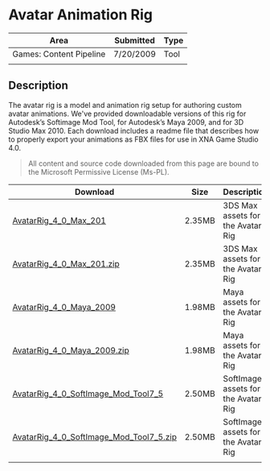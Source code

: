# Avatar Animation Rig

|Area|Submitted|Type|
|-|-|-|
Games: Content Pipeline|7/20/2009|Tool
||||

## Description

The avatar rig is a model and animation rig setup for authoring custom avatar animations. We've provided downloadable versions of this rig for Autodesk’s Softimage Mod Tool, for Autodesk’s Maya 2009, and for 3D Studio Max 2010. Each download includes a readme file that describes how to properly export your animations as FBX files for use in XNA Game Studio 4.0.

> All content and source code downloaded from this page are bound to the Microsoft Permissive License (Ms-PL).

Download | Size | Description
---|---|---|
[AvatarRig_4_0_Max_201](https://github.com/simondarksidej/XNAGameStudio/tree/archive/Samples/AvatarRig_4_0_Max_2010) | 2.35MB | 3DS Max assets for the Avatar Rig
[AvatarRig_4_0_Max_201.zip](https://github.com/simondarksidej/XNAGameStudioZips/raw/zips/AvatarRig_4_0_Max_2010.zip) | 2.35MB | 3DS Max assets for the Avatar Rig
[AvatarRig_4_0_Maya_2009](https://github.com/simondarksidej/XNAGameStudio/tree/archive/Samples/AvatarRig_4_0_Maya_2009) | 1.98MB | Maya assets for the Avatar Rig
[AvatarRig_4_0_Maya_2009.zip](https://github.com/simondarksidej/XNAGameStudioZips/raw/zips/AvatarRig_4_0_Maya_2009.zip) | 1.98MB | Maya assets for the Avatar Rig
[AvatarRig_4_0_SoftImage_Mod_Tool7_5](https://github.com/simondarksidej/XNAGameStudio/tree/archive/Samples/AvatarRig_4_0_SoftImage_Mod_Tool7_5) | 2.50MB | SoftImage assets for the Avatar Rig
[AvatarRig_4_0_SoftImage_Mod_Tool7_5.zip](https://github.com/simondarksidej/XNAGameStudioZips/raw/zips/AvatarRig_4_0_SoftImage_Mod_Tool7_5.zip) | 2.50MB | SoftImage assets for the Avatar Rig
||||
